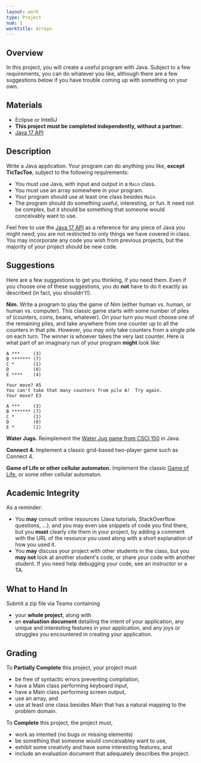 ```yaml
---
layout: work
type: Project
num: 1
worktitle: Arrays
---
```


## Overview

In this project, you will create a useful program with Java. Subject to
a few requirements, you can do whatever you like, although there are a
few suggestions below if you have trouble coming up with something on
your own.

## Materials

-   Eclipse or IntelliJ
-   **This project must be completed independently, without a partner.**
-   [Java 17
    API](https://docs.oracle.com/en/java/javase/17/docs/api/index.html)

## Description

Write a Java application. Your program can do anything you like, **except TicTacToe**, subject to the following requirements:

-   You must use Java, with input and output in a `Main` class.
-   You must use an array somewhere in your program.
-   Your program should use at least one class besides `Main`.
-   The program should do something useful, interesting, or fun. It need
    not be complex, but it should be something that someone would
    conceivably want to use.

Feel free to use the [Java 17
API](https://docs.oracle.com/en/java/javase/17/docs/api/index.html) as a
reference for any piece of Java you might need; you are not restricted
to only things we have covered in class. You may incorporate any code
you wish from previous projects, but the majority of your project should
be new code.

## Suggestions

Here are a few suggestions to get you thinking, if you need them. Even
if you choose one of these suggestions, you do **not** have to do it
exactly as described (in fact, you shouldn't!).

**Nim.** Write a program to play the game of Nim (either human vs.
human, or human vs. computer). This classic game starts with some number
of piles of (counters, coins, beans, whatever). On your turn you must
choose one of the remaining piles, and take anywhere from one counter up
to all the counters in that pile. However, you may only take counters
from a single pile on each turn. The winner is whoever takes the very
last counter. Here is what part of an imaginary run of your program
**might** look like:

    A ***     (3)
    B ******* (7)
    C *       (1)
    D         (0)
    E ****    (4)

    Your move? A5
    You can't take that many counters from pile A!  Try again.
    Your move? E3

    A ***     (3)
    B ******* (7)
    C *       (1)
    D         (0)
    E *       (1)

**Water Jugs.** Reimplement the [Water Jug game from CSCI
150](http://hendrix-cs.github.io/csci150/labs/waterjug.html) in Java.

**Connect 4.** Implement a classic grid-based two-player
game such as Connect 4.

**Game of Life or other cellular automaton.** Implement the classic
[Game of Life](https://en.wikipedia.org/wiki/Conway%27s_Game_of_Life),
or some other cellular automaton.

## Academic Integrity

As a reminder:

-   You **may** consult online resources (Java tutorials, StackOverflow
    questions, ...), and you may even use snippets of code you find
    there, but you **must** clearly cite them in your project, by adding
    a comment with the URL of the resource you used along with a short
    explanation of how you used it.
-   You **may** discuss your project with other students in the class,
    but you **may not** look at another student's code, or share your
    code with another student. If you need help debugging your code, see
    an instructor or a TA.

## What to Hand In

Submit a zip file via Teams containing

-   your **whole project**, along with
-   an **evaluation document** detailing the intent of your application,
    any unique and interesting features in your application, and any
    joys or struggles you encountered in creating your application.

## Grading

To **Partially Complete** this project, your project must 
* be free of syntactic errors preventing compilation,
* have a Main class performing keyboard input,
* have a Main class performing screen output,                    
* use an array, and                                                    
* use at least one class besides Main that has a natural mapping to the problem domain.

To **Complete** this project, the project must, 
* work as intented (no bugs or missing elements)
* be something that someone would conceivabley want to use,
* exhibit some creativity and have some interesting features, and
* include an evaluation document that adequately describes the project.
